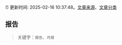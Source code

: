:alarm_clock: 更新时间: 2025-02-16 10:37:48。[文章来源](/README.md)、[文章分类](/TAGS.md)

## 报告


> 关键字：`报告`、`月报`



